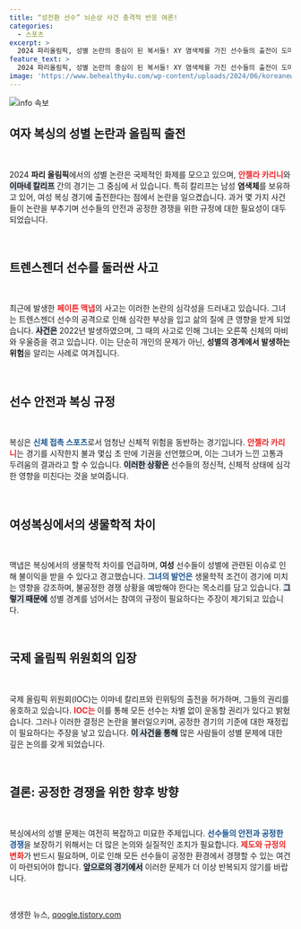 ```yaml
---
title: “성전환 선수” 뇌손상 사건 충격적 반응 여론!
categories:
  - 스포츠
excerpt: >
  2024 파리올림픽, 성별 논란의 중심이 된 복서들! XY 염색체를 가진 선수들의 출전이 도마 위에 올랐다. 피해자의 목소리와 IOC의 방어, 과연 이 올림픽의 결말은? 클릭해서 더 알아보세요!
feature_text: >
  2024 파리올림픽, 성별 논란의 중심이 된 복서들! XY 염색체를 가진 선수들의 출전이 도마 위에 올랐다. 피해자의 목소리와 IOC의 방어, 과연 이 올림픽의 결말은? 클릭해서 더 알아보세요!
image: 'https://www.behealthy4u.com/wp-content/uploads/2024/06/koreanews.jpg'
---
```


<p><img src="https://www.behealthy4u.com/wp-content/uploads/2024/06/koreanews.jpg" alt="info 속보" /></p>

<h2 data-ke-size="size26">여자 복싱의 성별 논란과 올림픽 출전</h2>

<p data-ke-size="size16">&nbsp;</p>

<p data-ke-size="size16">2024 <b>파리 올림픽</b>에서의 성별 논란은 국제적인 화제를 모으고 있으며, <b><span style="color: #ee2323;">안젤라 카리니</span></b>와 <b><span style="background-color: #21538527;">이마네 칼리프</span></b> 간의 경기는 그 중심에 서 있습니다. 특히 칼리프는 남성 <b>염색체</b>를 보유하고 있어, 여성 복싱 경기에 출전한다는 점에서 논란을 일으켰습니다. 과거 몇 가지 사건들이 논란을 부추기며 선수들의 안전과 공정한 경쟁을 위한 규정에 대한 필요성이 대두되었습니다.</p>

<p data-ke-size="size16">&nbsp;</p>

<h2 data-ke-size="size26">트렌스젠더 선수를 둘러싼 사고</h2>

<p data-ke-size="size16">&nbsp;</p>

<p data-ke-size="size16">최근에 발생한 <b><span style="color: #ee2323;">페이튼 맥냅</span></b>의 사고는 이러한 논란의 심각성을 드러내고 있습니다. 그녀는 트렌스젠더 선수의 공격으로 인해 심각한 부상을 입고 삶의 질에 큰 영향을 받게 되었습니다. <b><span style="background-color: #21538527;">사건은</span></b> 2022년 발생하였으며, 그 때의 사고로 인해 그녀는 오른쪽 신체의 마비와 우울증을 겪고 있습니다. 이는 단순히 개인의 문제가 아닌, <b>성별의 경계에서 발생하는 위험</b>을 알리는 사례로 여겨집니다.</p>

<p data-ke-size="size16">&nbsp;</p>

<h2 data-ke-size="size26">선수 안전과 복싱 규정</h2>

<p data-ke-size="size16">&nbsp;</p>

<p data-ke-size="size16">복싱은 <b><span style="color: #1a5490;">신체 접촉 스포츠</span></b>로서 엄청난 신체적 위험을 동반하는 경기입니다. <b><span style="color: #ee2323;">안젤라 카리니</span></b>는 경기를 시작한지 불과 몇십 초 만에 기권을 선언했으며, 이는 그녀가 느낀 고통과 두려움의 결과라고 할 수 있습니다. <b><span style="background-color: #21538527;">이러한 상황은</span></b> 선수들의 정신적, 신체적 상태에 심각한 영향을 미친다는 것을 보여줍니다.</p>

<p data-ke-size="size16">&nbsp;</p>

<h2 data-ke-size="size26">여성복싱에서의 생물학적 차이</h2>

<p data-ke-size="size16">&nbsp;</p>

<p data-ke-size="size16">맥냅은 복싱에서의 생물학적 차이를 언급하며, <b>여성</b> 선수들이 성별에 관련된 이슈로 인해 불이익을 받을 수 있다고 경고했습니다. <b><span style="color: #1a5490;">그녀의 발언은</span></b> 생물학적 조건이 경기에 미치는 영향을 강조하며, 불공정한 경쟁 상황을 예방해야 한다는 목소리를 담고 있습니다. <b><span style="background-color: #21538527;">그렇기 때문에</span></b> 성별 경계를 넘어서는 참여의 규정이 필요하다는 주장이 제기되고 있습니다.</p>

<p data-ke-size="size16">&nbsp;</p>

<h2 data-ke-size="size26">국제 올림픽 위원회의 입장</h2>

<p data-ke-size="size16">&nbsp;</p>

<p data-ke-size="size16">국제 올림픽 위원회(IOC)는 이마네 칼리프와 린위팅의 출전을 허가하며, 그들의 권리를 옹호하고 있습니다. <b><span style="color: #ee2323;">IOC는</span></b> 이를 통해 모든 선수는 차별 없이 운동할 권리가 있다고 밝혔습니다. 그러나 이러한 결정은 논란을 불러일으키며, 공정한 경기의 기준에 대한 재정립이 필요하다는 주장을 낳고 있습니다. <b><span style="background-color: #21538527;">이 사건을 통해</span></b> 많은 사람들이 성별 문제에 대한 깊은 논의를 갖게 되었습니다.</p>

<p data-ke-size="size16">&nbsp;</p>

<h2 data-ke-size="size26">결론: 공정한 경쟁을 위한 향후 방향</h2>

<p data-ke-size="size16">&nbsp;</p>

<p data-ke-size="size16">복싱에서의 성별 문제는 여전히 복잡하고 미묘한 주제입니다. <b><span style="color: #1a5490;">선수들의 안전과 공정한 경쟁</span></b>을 보장하기 위해서는 더 많은 논의와 실질적인 조치가 필요합니다. <b><span style="color: #ee2323;">제도와 규정의 변화</span></b>가 반드시 필요하며, 이로 인해 모든 선수들이 공정한 환경에서 경쟁할 수 있는 여건이 마련되어야 합니다. <b><span style="background-color: #21538527;">앞으로의 경기에서</span></b> 이러한 문제가 더 이상 반복되지 않기를 바랍니다.</p>

<p data-ke-size="size16">&nbsp;</p>
생생한 뉴스, <a href="https://qoogle.tistory.com" rel="dofollow">qoogle.tistory.com</a>


